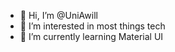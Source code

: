 - 🙂 Hi, I’m @UniAwill
- 🌟 I’m interested in most things tech
- 🌱 I’m currently learning Material UI

<!---
UniAwill/UniAwill is a ✨ special ✨ repository because its `README.md` (this file) appears on your GitHub profile
--->
